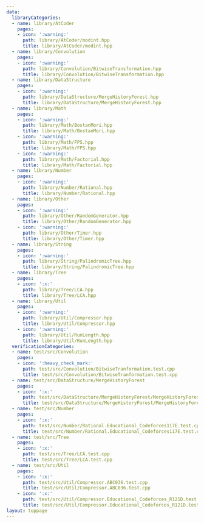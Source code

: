 ```yaml
---
data:
  libraryCategories:
  - name: library/AtCoder
    pages:
    - icon: ':warning:'
      path: library/AtCoder/modint.hpp
      title: library/AtCoder/modint.hpp
  - name: library/Convolution
    pages:
    - icon: ':warning:'
      path: library/Convolution/BitwiseTransformation.hpp
      title: library/Convolution/BitwiseTransformation.hpp
  - name: library/DataStructure
    pages:
    - icon: ':warning:'
      path: library/DataStructure/MergeHistoryForest.hpp
      title: library/DataStructure/MergeHistoryForest.hpp
  - name: library/Math
    pages:
    - icon: ':warning:'
      path: library/Math/BostanMori.hpp
      title: library/Math/BostanMori.hpp
    - icon: ':warning:'
      path: library/Math/FPS.hpp
      title: library/Math/FPS.hpp
    - icon: ':warning:'
      path: library/Math/Factorial.hpp
      title: library/Math/Factorial.hpp
  - name: library/Number
    pages:
    - icon: ':warning:'
      path: library/Number/Rational.hpp
      title: library/Number/Rational.hpp
  - name: library/Other
    pages:
    - icon: ':warning:'
      path: library/Other/RandomGenerator.hpp
      title: library/Other/RandomGenerator.hpp
    - icon: ':warning:'
      path: library/Other/Timer.hpp
      title: library/Other/Timer.hpp
  - name: library/String
    pages:
    - icon: ':warning:'
      path: library/String/PalindromicTree.hpp
      title: library/String/PalindromicTree.hpp
  - name: library/Tree
    pages:
    - icon: ':x:'
      path: library/Tree/LCA.hpp
      title: library/Tree/LCA.hpp
  - name: library/Util
    pages:
    - icon: ':warning:'
      path: library/Util/Compressor.hpp
      title: library/Util/Compressor.hpp
    - icon: ':warning:'
      path: library/Util/RunLength.hpp
      title: library/Util/RunLength.hpp
  verificationCategories:
  - name: test/src/Convolution
    pages:
    - icon: ':heavy_check_mark:'
      path: test/src/Convolution/BitwiseTranformation.test.cpp
      title: test/src/Convolution/BitwiseTranformation.test.cpp
  - name: test/src/DataStructure/MergeHistoryForest
    pages:
    - icon: ':x:'
      path: test/src/DataStructure/MergeHistoryForest/MergeHistoryForest.test.cpp
      title: test/src/DataStructure/MergeHistoryForest/MergeHistoryForest.test.cpp
  - name: test/src/Number
    pages:
    - icon: ':x:'
      path: test/src/Number/Rational.Educational_Codeforces117E.test.cpp
      title: test/src/Number/Rational.Educational_Codeforces117E.test.cpp
  - name: test/src/Tree
    pages:
    - icon: ':x:'
      path: test/src/Tree/LCA.test.cpp
      title: test/src/Tree/LCA.test.cpp
  - name: test/src/Util
    pages:
    - icon: ':x:'
      path: test/src/Util/Compressor.ABC036.test.cpp
      title: test/src/Util/Compressor.ABC036.test.cpp
    - icon: ':x:'
      path: test/src/Util/Compressor.Educational_Codeforces_R121D.test.cpp
      title: test/src/Util/Compressor.Educational_Codeforces_R121D.test.cpp
layout: toppage
---
```

